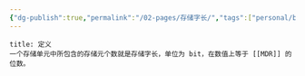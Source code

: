 ```yaml
---
{"dg-publish":true,"permalink":"/02-pages/存储字长/","tags":["personal/blog","计算机组成原理/存储系统"]}
---
```


```ad-info
title: 定义
一个存储单元中所包含的存储元个数就是存储字长，单位为 bit，在数值上等于 [[MDR]] 的位数。
```

